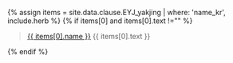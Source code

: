 <!--herb 지정 필요-->

{% assign items = site.data.clause.EYJ_yakjing | where: 'name_kr', include.herb %}
{% if items[0] and items[0].text !="" %}

> [{{ items[0].name }}]({{site.herburl}}/{{include.herb}}) {{ items[0].text }}

{% endif %}

